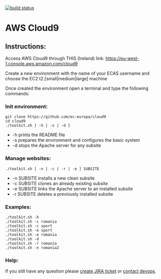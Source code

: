 <a href="https://drone.fpfis.eu/ec-europa/cloud9">
  <img src="https://drone.fpfis.eu/api/badges/ec-europa/cloud9/status.svg?branch=master" alt="build status">
</a>    

# AWS Cloud9
 
## Instructions:

Access AWS Cloud9 through THIS (Ireland) link: https://eu-west-1.console.aws.amazon.com/cloud9

Create a new environment with the name of your ECAS username and choose the EC2 t2.[small|medium|large] machine

Once created the environment open a terminal and type the following commands:

### Init environment:
```
git clone https://github.com/ec-europa/cloud9
cd cloud9
./toolkit.sh [ -h | -s | -d ]
 ```
* -h 		prints the README file
* -s 		prepares the environment and configures the basic system
* -d 		stops the Apache server for any subsite

### Manage websites:
```
./toolkit.sh [ -n | -c | -r | -e ] SUBSITE
```
* -n SUBSITE 	installs a new clean subsite
* -c SUBSITE 	clones an already existing subsite
* -e SUBSITE 	links the Apache server to an installed subsite
* -r SUBSITE 	deletes a previously installed subsite

### Examples:
```
./toolkit.sh -h
./toolkit.sh -c romania
./toolkit.sh -c sport
./toolkit.sh -e sport
./toolkit.sh -e romania
./toolkit.sh -d
./toolkit.sh -r romania
./toolkit.sh -n romania2
```

### Help:
 
If you still have any question please [create JIRA ticket](https://webgate.ec.europa.eu/CITnet/jira/secure/CreateIssue!default.jspa?pid=68600) or [contact devops](https://platform-ec-europa.slack.com/messages/C2NTVJA7P/).
